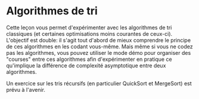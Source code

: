 
# Algorithmes de tri #
Cette leçon vous permet d'expérimenter avec les algorithmes de tri
classiques (et certaines optimisations moins courantes de
ceux-ci). L'objectif est double: il s'agit tout d'abord de mieux comprendre
le principe de ces algorithmes en les codant vous-même.  Mais même si vous
ne codez pas les algorithmes, vous pouvez utiliser le mode démo pour
organiser des "courses" entre ces algorithmes afin d'expérimenter en
pratique ce qu'implique la différence de complexité asymptotique entre deux
algorithmes.

Un exercice sur les tris récursifs (en particulier QuickSort et MergeSort)
est prévu à l'avenir.

